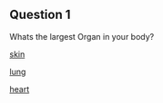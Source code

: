 
## Question 1

Whats the largest Organ in your body?

[skin](correct.md)

[lung](death.md)

[heart](death.md)
